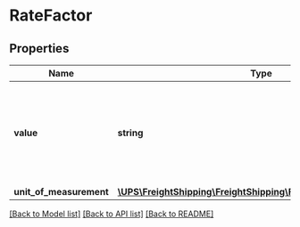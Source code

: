 # RateFactor

## Properties
Name | Type | Description | Notes
------------ | ------------- | ------------- | -------------
**value** | **string** | Contains value pertaining to rate type code. For e.g. if discount rate is 25% then rate type code will have code type as DISCOUNT_RATE\&quot; and rate factor value will have 25\&quot; | 
**unit_of_measurement** | [**\UPS\FreightShipping\FreightShipping\FactorUnitOfMeasurement**](FactorUnitOfMeasurement.md) |  | [optional] 

[[Back to Model list]](../../README.md#documentation-for-models) [[Back to API list]](../../README.md#documentation-for-api-endpoints) [[Back to README]](../../README.md)

